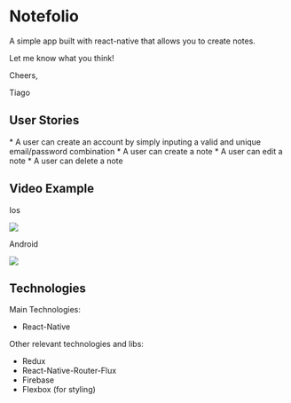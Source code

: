 <h1>Notefolio</h1>

A simple app built with react-native that allows you to create notes.

Let me know what you think!

Cheers,

Tiago

<h2>User Stories</h2>
* A user can create an account by simply inputing a valid and unique email/password combination
* A user can create a note
* A user can edit a note
* A user can delete a note

<h2>Video Example</h2>

<p>Ios</p>

<img src="https://i.imgur.com/HdTvrJz.gif" />

<p>Android</p>
<img src="https://i.imgur.com/NXTJ2TL.gif" />

<h2>Technologies</h2>

Main Technologies:

* React-Native

Other relevant technologies and libs:

* Redux
* React-Native-Router-Flux
* Firebase
* Flexbox (for styling)
